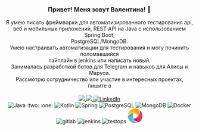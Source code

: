 <div id="header" align="center">
    <h3>Привет! Меня зовут Валентина! 👋</h3>
    Я умею писать фреймворки для автоматизированного тестирования api, <br>веб и мобильных приложений, REST API на Java с
    использованием Spring Boot, 
    <br>
    PostgreSQL/MongoDB.<br>
    Умею настраивать автоматизации для тестирования и могу починить поломавшийся<br> пайплайн в jenkins или написать новый.
    <br>Занималась разработкой ботов для Telegram и навыков для Алисы и Маруси. 
    <br>Рассмотрю сотрудничество или участие в интересных проектах, пишите в  
</div>
<br>
<div align="center">
    <a href="https://t.me/valentinakole">
        <img src="https://img.shields.io/badge/Telegram-2CA5E0?style=for-the-badge&logo=telegram&logoColor=white">
    </a>
    <a href="mailto:valentinavasileva34@gmail.com">
        <img src="https://img.shields.io/badge/Gmail-D14836?style=for-the-badge&logo=gmail&logoColor=whitehttps://img.shields.io/badge/Gmail-D14836?style=for-the-badge&logo=gmail&logoColor=white">
    </a>
    <a href="https://www.linkedin.com/in/valentina-kolesnikova/">
        <img src="https://img.shields.io/badge/LinkedIn-blue?style=for-the-badge&logo=linkedin&logoColor=white"
             alt="LinkedIn"/>
    </a>
    <br>
    <!-- <a href="https://javarush.com/users/2770825" target="_blank"> -->
    <!--    <img src="https://cdn.jsdelivr.net/gh/devicons/devicon/icons/rstudio/rstudio-original.svg" alt="JavaRush" -->
    <!--         width="40px"> -->
    <!-- </a> -->
</div>

<div align="center">
    <img height="45" width="45" title="Java" alt="Java"
         src="https://cdn.jsdelivr.net/gh/devicons/devicon/icons/java/java-original-wordmark.svg"> :two: :one:
    <img height="40" width="40" title="Kotlin" alt="Kotlin"
         src="https://cdn.jsdelivr.net/gh/devicons/devicon@latest/icons/kotlin/kotlin-original.svg">
    <img height="45" width="45" title="Spring" alt="Spring"
         src="https://cdn.jsdelivr.net/gh/devicons/devicon/icons/spring/spring-original-wordmark.svg">
    <img height="45" width="45" title="PostgreSQL" alt="PostgreSQL"
         src="https://cdn.jsdelivr.net/gh/devicons/devicon/icons/postgresql/postgresql-original-wordmark.svg">
    <img height="45" width="45" title="MongoDB" alt="MongoDB"
         src="https://cdn.jsdelivr.net/gh/devicons/devicon/icons/mongodb/mongodb-original-wordmark.svg">
    <img height="45" width="45" title="Docker" alt="Docker"
         src="https://cdn.jsdelivr.net/gh/devicons/devicon/icons/docker/docker-original.svg">
</div>
<div align="center">
    <img height="36" width="36" title="gitlab" alt="gitlab"
         src="https://cdn.jsdelivr.net/gh/devicons/devicon@latest/icons/gitlab/gitlab-original.svg">
    <img height="40" width="40" title="jenkins" alt="jenkins"
         src="https://cdn.jsdelivr.net/gh/devicons/devicon@latest/icons/jenkins/jenkins-original.svg">
    <img height="36" width="36" title="testops" alt="testops"
         src="https://github.com/Valentina810/Valentina810/blob/main/images/testops.ico">
    <img height="40" width="40" title="appium" alt="appium"
         src="https://github.com/Valentina810/Valentina810/blob/main/images/appium.png">
</div>

<br>
    <div id="stat" align="center">
        <img src="https://github-profile-summary-cards.vercel.app/api/cards/profile-details?username=Valentina810"
             alt=""/>
    </div>
    <div id="stat" align="center">
        <!--<img src="https://github-readme-stats.vercel.app/api?username=Valentina810&show_icons=true">-->
        <!--<img src="https://leetcode-stats-six.vercel.app/api?username=Valentina810" alt=""/>-->
        <!--<img src="https://github.com/Valentina810/github-readme-activity-graph" alt=""/>-->
    </div>
